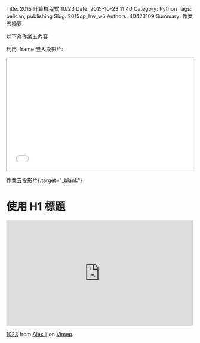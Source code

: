 Title: 2015 計算機程式 10/23
Date: 2015-10-23 11:40
Category: Python
Tags: pelican, publishing
Slug: 2015cp_hw_w5
Authors: 40423109
Summary: 作業五摘要

以下為作業五內容

利用 iframe 嵌入投影片:

<iframe src="40423109_cp_w5_p.html" width="500" height="300"></iframe>

[作業五投影片](40423117_cp_w5_p.html){:target="_blank"}

使用 H1 標題
============

<iframe src="https://player.vimeo.com/video/146109343" width="500" height="283" frameborder="0" webkitallowfullscreen mozallowfullscreen allowfullscreen></iframe> <p><a href="https://vimeo.com/146109343">1023</a> from <a href="https://vimeo.com/user44960495">Alex li</a> on <a href="https://vimeo.com">Vimeo</a>.</p>
